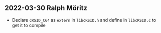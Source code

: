 ## 2022-03-30  Ralph Möritz

- Declare `cRSID_C64` as `extern` in `libcRSID.h` and define in `libcRSID.c` to
  get it to compile

